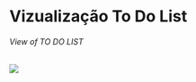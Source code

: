 # Vizualização To Do List
###### View of TO DO LIST

<img src="https://github.com/HenriqueBeserra/ProjetosJavascript/blob/main/Site%20ToDoList/css/Sem%202t%C3%ADtulo.png?raw=true">
